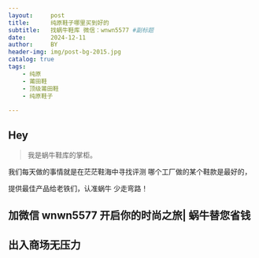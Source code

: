 ```yaml
---
layout:     post   
title:      纯原鞋子哪里买到好的 
subtitle:   找蜗牛鞋库 微信：wnwn5577 #副标题
date:       2024-12-11 
author:     BY 
header-img: img/post-bg-2015.jpg 
catalog: true 
tags:
    - 纯原
    - 莆田鞋
    - 顶级莆田鞋
    - 纯原鞋子
    
---
```


## Hey
>我是蜗牛鞋库的掌柜。

我们每天做的事情就是在茫茫鞋海中寻找评测 哪个工厂做的某个鞋款是最好的，

提供最佳产品给老铁们，认准蜗牛 少走弯路！

## 加微信 wnwn5577 开启你的时尚之旅| 蜗牛替您省钱

## 出入商场无压力
